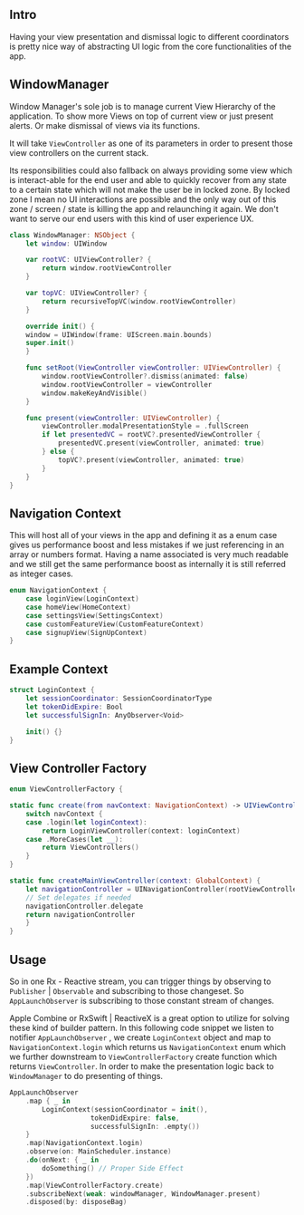 
## Intro

Having your view presentation and dismissal logic to different coordinators is pretty nice way of abstracting UI logic from the core functionalities of the app.



## WindowManager

Window Manager's sole job is to manage current View Hierarchy of the application.
To show more Views on top of current view or just present alerts. Or make dismissal of views via its functions.

It will take `ViewController` as one of its parameters in order to present those view controllers on the current stack.

Its responsibilities could also fallback on always providing some view which is interact-able for the end user and able to quickly recover from any state to a certain state which will not make the user be in locked zone. By locked zone I mean no UI interactions are possible and the only way out of this zone / screen / state is killing the app and relaunching it again. We don't want to serve our end users with this kind of user experience UX. 


```swift
class WindowManager: NSObject {
	let window: UIWindow

	var rootVC: UIViewController? {
        return window.rootViewController
    }

	var topVC: UIViewController? {
        return recursiveTopVC(window.rootViewController)
    }

	override init() {
	window = UIWindow(frame: UIScreen.main.bounds)
	super.init()
	}

	func setRoot(ViewController viewController: UIViewController) {
        window.rootViewController?.dismiss(animated: false)
        window.rootViewController = viewController
        window.makeKeyAndVisible()
    }

	func present(viewController: UIViewController) {
		viewController.modalPresentationStyle = .fullScreen
		if let presentedVC = rootVC?.presentedViewController {
			presentedVC.present(viewController, animated: true)
		} else {
			topVC?.present(viewController, animated: true)
		}
	}
}
```



## Navigation Context

This will host all of your views in the app and defining it as a enum case gives us performance boost and less mistakes if we just referencing in an array or numbers format. Having a name associated is very much readable and we still get the same performance boost as internally it is still referred as integer cases.
```swift
enum NavigationContext {
	case loginView(LoginContext)
	case homeView(HomeContext)
	case settingsView(SettingsContext)
	case customFeatureView(CustomFeatureContext)
	case signupView(SignUpContext)
}
```

## Example Context
```swift
struct LoginContext {
    let sessionCoordinator: SessionCoordinatorType
    let tokenDidExpire: Bool
    let successfulSignIn: AnyObserver<Void>

	init() {}
}
```
## View Controller Factory

```swift
enum ViewControllerFactory {

static func create(from navContext: NavigationContext) -> UIViewController {
	switch navContext {
	case .login(let loginContext):
		return LoginViewController(context: loginContext)
	case .MoreCases(let __):
		return ViewControllers()
	}
}

static func createMainViewController(context: GlobalContext) {
	let navigationController = UINavigationController(rootViewController: MainViewController(context: context))
	// Set delegates if needed
	navigationController.delegate
    return navigationController														  
	}
}
```



## Usage

So in one Rx - Reactive stream, you can trigger things by observing to `Publisher` | `Observable` and subscribing to those changeset.
So `AppLaunchObserver` is subscribing to those constant stream of changes.

Apple Combine or RxSwift | ReactiveX is a great option to utilize for solving these kind of builder pattern.
In this following code snippet we listen to notifier `AppLaunchObserver` , we create `LoginContext` object and map to `NavigationContext.login` which returns us `NavigationContext` enum which we further downstream to `ViewControllerFactory` create function which returns `ViewController`. In order to make the presentation logic back to `WindowManager` to do presenting of things.

```swift
AppLaunchObserver
	.map { _ in
		LoginContext(sessionCoordinator = init(),
					tokenDidExpire: false,
					successfulSignIn: .empty())
	}
	.map(NavigationContext.login)
	.observe(on: MainScheduler.instance)
	.do(onNext: { _ in
		doSomething() // Proper Side Effect
	})
	.map(ViewControllerFactory.create)
	.subscribeNext(weak: windowManager, WindowManager.present)
	.disposed(by: disposeBag)
```
